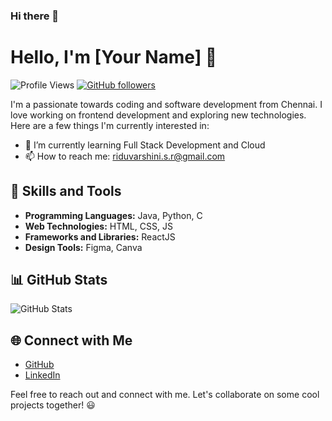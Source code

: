 ### Hi there 👋

# Hello, I'm [Your Name] 👋

![Profile Views](https://komarev.com/ghpvc/?username=Riduvarshini-S-R&color=green)
[![GitHub followers](https://img.shields.io/github/followers/Riduvarshini-S-R?style=social)](https://github.com/Riduvarshini-S-R)

I'm a passionate towards coding and software development from Chennai. I love working on frontend development and exploring new technologies. Here are a few things I'm currently interested in:

- 🌱 I’m currently learning Full Stack Development and Cloud
- 📫 How to reach me: riduvarshini.s.r@gmail.com

## 🚀 Skills and Tools

- **Programming Languages:** Java, Python, C
- **Web Technologies:** HTML, CSS, JS
- **Frameworks and Libraries:** ReactJS
- **Design Tools:** Figma, Canva

## 📊 GitHub Stats

![GitHub Stats](https://github-readme-stats.vercel.app/api?username=Riduvarshini-S-R&show_icons=true&theme=dark)

## 🌐 Connect with Me

- [GitHub](https://github.com/Riduvarshini-S-R)
- [LinkedIn](https://www.linkedin.com/in/riduvarshinisr/)

Feel free to reach out and connect with me. Let's collaborate on some cool projects together! 😃
